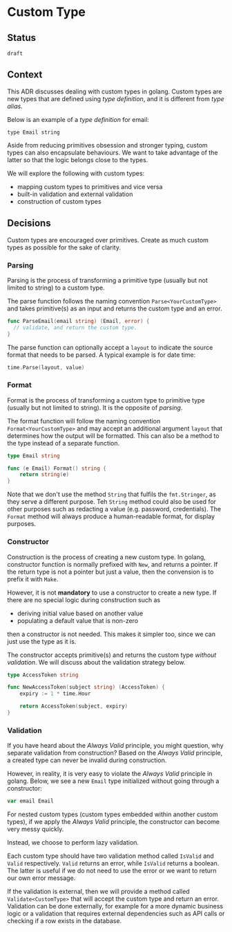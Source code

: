 # Custom Type

## Status

`draft`

## Context

This ADR discusses dealing with custom types in golang. Custom types are new types that are defined using _type definition_, and it is different from _type alias_.

Below is an example of a _type definition_ for email:


```golang
type Email string
```


Aside from reducing primitives obsession and stronger typing, custom types can also encapsulate behaviours. We want to take advantage of the latter so that the logic belongs close to the types.

We will explore the following with custom types:
- mapping custom types to primitives and vice versa
- built-in validation and external validation
- construction of custom types

## Decisions


Custom types are encouraged over primitives. Create as much custom types as possible for the sake of clarity.

### Parsing

Parsing is the process of transforming a primitive type (usually but not limited to string) to a custom type.

The parse function follows the naming convention `Parse<YourCustomType>` and takes primitive(s) as an input and returns the custom type and an error.

```go
func ParseEmail(email string) (Email, error) {
  // validate, and return the custom type.
}
```

The parse function can optionally accept a `layout` to indicate the source format that needs to be parsed. A typical example is for date time:

```go
time.Parse(layout, value)
```

### Format

Format is the process of transforming a custom type to primitive type (usually but not limited to string). It is the opposite of _parsing_.

The format function will follow the naming convention `Format<YourCustomType>` and may accept an additional argument `layout` that determines how the output will be formatted. This can also be a method to the type instead of a separate function.

```go
type Email string

func (e Email) Format() string {
	return string(e)
}
```

Note that we don't use the method `String` that fulfils the `fmt.Stringer`, as they serve a different purpose. Teh `String` method could also be used for other purposes such as redacting a value (e.g. password, credentials). The `Format` method will always produce a human-readable format, for display purposes.


### Constructor

Construction is the process of creating a new custom type. In golang, constructor function is normally prefixed with `New`, and returns a pointer. If the return type is not a pointer but just a value, then the convension is to prefix it with `Make`.

However, it is not __mandatory__ to use a constructor to create a new type. If there are no special logic during construction such as

- deriving initial value based on another value
- populating a default value that is non-zero

then a constructor is not needed. This makes it simpler too, since we can just use the type as it is.

The constructor accepts primitive(s) and returns the custom type _without validation_. We will discuss about the validation strategy below.


```go
type AccessToken string

func NewAccessToken(subject string) (AccessToken) {
  	expiry := 1 * time.Hour

	return AccessToken(subject, expiry)
}
```

### Validation


If you have heard about the _Always Valid_ principle, you might question, why separate validation from construction? Based on the _Always Valid_ principle, a created type can never be invalid during construction.

However, in reality, it is very easy to violate the _Always Valid_ principle in golang. Below, we see a new `Email` type initialized without going through a constructor:

```go
var email Email
```

For nested custom types (custom types embedded within another custom types), if we apply the _Always Valid_ principle, the constructor can become very messy quickly.

Instead, we choose to perform lazy validation.

Each custom type should have two validation method called `IsValid` and `Valid` respectively. `Valid` returns an error, while `IsValid` returns a boolean. The latter is useful if we do not need to use the error or we want to return our own error message.

If the validation is external, then we will provide a method called `Validate<CustomType>` that will accept the custom type and return an error. Validation can be done externally, for example for a more dynamic business logic or a validation that requires external dependencies such as API calls or checking if a row exists in the database.

